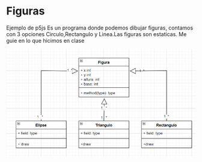 # Figuras
Ejemplo de p5js
Es un programa donde podemos dibujar figuras, contamos con 3 opciones Circulo,Rectangulo y Linea.Las figuras son estaticas.
Me guie en lo que hicimos en clase

![DiagramaUML](https://github.com/XITZEL/FiguraC/blob/main/UML.png)
